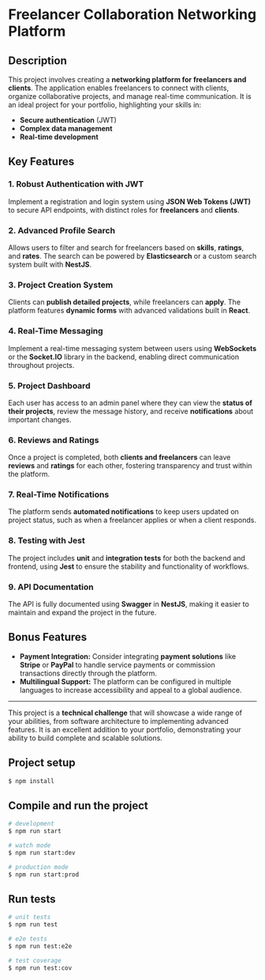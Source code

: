 # Freelancer Collaboration Networking Platform

## Description

This project involves creating a **networking platform for freelancers and clients**. The application enables freelancers to connect with clients, organize collaborative projects, and manage real-time communication. It is an ideal project for your portfolio, highlighting your skills in:

- **Secure authentication** (JWT)
- **Complex data management**
- **Real-time development**

## Key Features

### 1. **Robust Authentication with JWT**
Implement a registration and login system using **JSON Web Tokens (JWT)** to secure API endpoints, with distinct roles for **freelancers** and **clients**.

### 2. **Advanced Profile Search**
Allows users to filter and search for freelancers based on **skills**, **ratings**, and **rates**. The search can be powered by **Elasticsearch** or a custom search system built with **NestJS**.

### 3. **Project Creation System**
Clients can **publish detailed projects**, while freelancers can **apply**. The platform features **dynamic forms** with advanced validations built in **React**.

### 4. **Real-Time Messaging**
Implement a real-time messaging system between users using **WebSockets** or the **Socket.IO** library in the backend, enabling direct communication throughout projects.

### 5. **Project Dashboard**
Each user has access to an admin panel where they can view the **status of their projects**, review the message history, and receive **notifications** about important changes.

### 6. **Reviews and Ratings**
Once a project is completed, both **clients and freelancers** can leave **reviews** and **ratings** for each other, fostering transparency and trust within the platform.

### 7. **Real-Time Notifications**
The platform sends **automated notifications** to keep users updated on project status, such as when a freelancer applies or when a client responds.

### 8. **Testing with Jest**
The project includes **unit** and **integration tests** for both the backend and frontend, using **Jest** to ensure the stability and functionality of workflows.

### 9. **API Documentation**
The API is fully documented using **Swagger** in **NestJS**, making it easier to maintain and expand the project in the future.

## Bonus Features

- **Payment Integration:** Consider integrating **payment solutions** like **Stripe** or **PayPal** to handle service payments or commission transactions directly through the platform.
- **Multilingual Support:** The platform can be configured in multiple languages to increase accessibility and appeal to a global audience.

---

This project is a **technical challenge** that will showcase a wide range of your abilities, from software architecture to implementing advanced features. It is an excellent addition to your portfolio, demonstrating your ability to build complete and scalable solutions.

## Project setup

```bash
$ npm install
```

## Compile and run the project

```bash
# development
$ npm run start

# watch mode
$ npm run start:dev

# production mode
$ npm run start:prod
```

## Run tests

```bash
# unit tests
$ npm run test

# e2e tests
$ npm run test:e2e

# test coverage
$ npm run test:cov
```